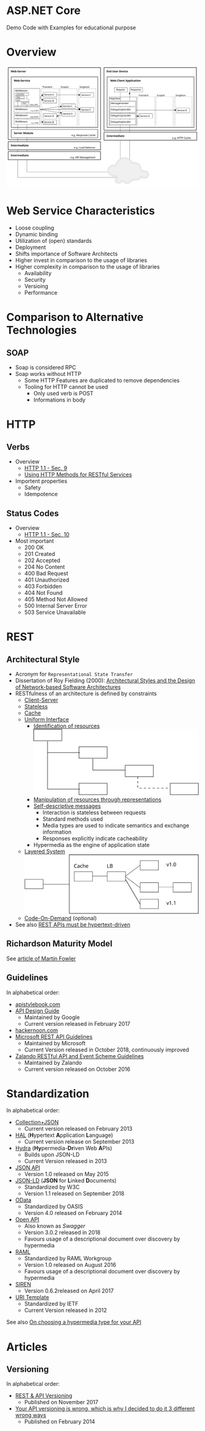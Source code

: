 # ASP.NET Core

Demo Code with Examples for educational purpose

# Overview

![ASP.NET Core](AspNetCore.svg)

# Web Service Characteristics
  - Loose coupling
  - Dynamic binding
  - Utilization of (open) standards
  - Deployment
  - Shifts importance of Software Architects
  - Higher invest in comparison to the usage of libraries
  - Higher complexity in comparison to the usage of libraries
    - Availability
    - Security
    - Versioing
    - Performance

# Comparison to Alternative Technologies

## SOAP
  - Soap is considered RPC
  - Soap works without HTTP
    - Some HTTP Features are duplicated to remove dependencies
    - Tooling for HTTP cannot be used
      - Only used verb is POST
      - Informations in body
# HTTP

## Verbs
  - Overview
    - [HTTP 1.1 - Sec. 9](https://www.w3.org/Protocols/rfc2616/rfc2616-sec9.html)
    - [Using HTTP Methods for RESTful Services](http://www.restapitutorial.com/lessons/httpmethods.html)
  - Importent properties
    - Safety
    - Idempotence

## Status Codes
  - Overview
    - [HTTP 1.1 - Sec. 10](https://www.w3.org/Protocols/rfc2616/rfc2616-sec10.html)
  - Most important
    - 200 OK
    - 201 Created
    - 202 Accepted
    - 204 No Content
    - 400 Bad Request
    - 401 Unauthorized
    - 403 Forbidden
    - 404 Not Found
    - 405 Method Not Allowed
    - 500 Internal Server Error
    - 503 Service Unavailable

# REST

## Architectural Style

- Acronym for `Representational State Transfer`
- Dissertation of Roy Fielding (2000): [Architectural Styles and the Design of Network-based Software Architectures](https://www.ics.uci.edu/~fielding/pubs/dissertation/rest_arch_style.htm)
- RESTfulness of an architecture is defined by constraints
  - [Client-Server](https://www.ics.uci.edu/~fielding/pubs/dissertation/rest_arch_style.htm#sec_5_1_2)
  - [Stateless](https://www.ics.uci.edu/~fielding/pubs/dissertation/rest_arch_style.htm#sec_5_1_3)
  - [Cache](https://www.ics.uci.edu/~fielding/pubs/dissertation/rest_arch_style.htm#sec_5_1_4)
  - [Uniform Interface](https://www.ics.uci.edu/~fielding/pubs/dissertation/rest_arch_style.htm#sec_5_1_5)
    - [Identification of resources](https://www.ics.uci.edu/~fielding/pubs/dissertation/rest_arch_style.htm#sec_5_2_1_1)
    ![Resource Based Design](Resource_Based_Design.svg)
    - [Manipulation of resources through representations](https://www.ics.uci.edu/~fielding/pubs/dissertation/rest_arch_style.htm#sec_5_2_1_2)
    - [Self-descriptive messages](https://www.ics.uci.edu/~fielding/pubs/dissertation/rest_arch_style.htm#sec_5_3_1)
      - Interaction is stateless between requests
      - Standard methods used
      - Media types are used to indicate semantics and exchange information
      - Responses explicitly indicate cacheability
    - Hypermedia as the engine of application state
  - [Layered System](https://www.ics.uci.edu/~fielding/pubs/dissertation/rest_arch_style.htm#sec_5_1_6)
    ![Layered System](Layered_system.svg)
  - [Code-On-Demand](https://www.ics.uci.edu/~fielding/pubs/dissertation/rest_arch_style.htm#sec_5_1_7) (optional)
- See also [REST APIs must be hypertext-driven](https://roy.gbiv.com/untangled/2008/rest-apis-must-be-hypertext-driven)

## Richardson Maturity Model

See [article of Martin Fowler](https://martinfowler.com/articles/richardsonMaturityModel.html)

## Guidelines

In alphabetical order:
- [apistylebook.com](http://apistylebook.com/design/guidelines/zalando-restful-api-guidelines)
- [API Design Guide](https://cloud.google.com/apis/design/)
  - Maintained by Google
  - Current version released in February 2017
- [hackernoon.com](https://hackernoon.com/restful-api-designing-guidelines-the-best-practices-60e1d954e7c9)
- [Microsoft REST API Guidelines](https://github.com/Microsoft/api-guidelines)
  - Maintained by Microsoft
  - Current Version released in October 2018, continuously improved
- [Zalando RESTful API and Event Scheme Guidelines](https://opensource.zalando.com/restful-api-guidelines/)
  - Maintained by Zalando
  - Current version released on October 2016

# Standardization

In alphabetical order:
- [Collection+JSON](http://amundsen.com/media-types/collection/)
  - Current version released on February 2013
- [HAL](http://stateless.co/hal_specification.html) (**H**ypertext **A**pplication **L**anguage)
  - Current version release on September 2013
- [Hydra](http://www.markus-lanthaler.com/hydra/) (**Hy**permedia-**Dr**iven Web **A**PIs)
  - Builds upon JSON-LD
  - Current Version released in 2013
- [JSON API](https://jsonapi.org/format/)
  - Version 1.0 released on May 2015
- [JSON-LD](https://json-ld.org/spec/latest/json-ld-api/) (**JSON** for **L**inked **D**ocuments)
  - Standardized by W3C
  - Version 1.1 released on September 2018
- [OData](http://docs.oasis-open.org/odata/odata/v4.0/os/part1-protocol/odata-v4.0-os-part1-protocol.html)
  - Standardized by OASIS
  - Version 4.0 released on February 2014
- [Open API](https://github.com/OAI/OpenAPI-Specification)
  - Also known as *Swagger*
  - Version 3.0.2 released in 2018
  - Favours usage of a descriptional document over discovery by hypermedia
- [RAML](https://github.com/raml-org/raml-spec/blob/master/versions/raml-10/raml-10.md/)
  - Standardized by RAML Workgroup
  - Version 1.0 released on August 2016
  - Favours usage of a descriptional document over discovery by hypermedia
- [SIREN](https://github.com/kevinswiber/siren)
  - Version 0.6.2released on April 2017
- [URI Template](https://tools.ietf.org/html/rfc6570)
  - Standardized by IETF
  - Current Version released in 2012

See also [On choosing a hypermedia type for your API](https://sookocheff.com/post/api/on-choosing-a-hypermedia-format/)

# Articles

## Versioning

In alphabetical order:
- [REST & API Versioning](https://www.predic8.de/rest-api-versioning.htm)
  - Published on November 2017
- [Your API versioning is wrong, which is why I decided to do it 3 different wrong ways](https://www.troyhunt.com/your-api-versioning-is-wrong-which-is/)
  - Published on February 2014